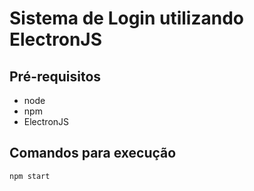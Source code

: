 # Sistema de Login utilizando ElectronJS

## Pré-requisitos
* node
* npm
* ElectronJS

## Comandos para execução
`npm start`
